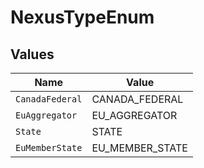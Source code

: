 # NexusTypeEnum


## Values

| Name            | Value           |
| --------------- | --------------- |
| `CanadaFederal` | CANADA_FEDERAL  |
| `EuAggregator`  | EU_AGGREGATOR   |
| `State`         | STATE           |
| `EuMemberState` | EU_MEMBER_STATE |